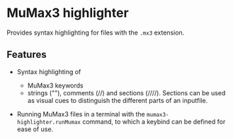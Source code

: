 # MuMax3 highlighter

Provides syntax highlighting for files with the `.mx3` extension.

## Features

- Syntax highlighting of
  - MuMax3 keywords
  - strings (""), comments (//) and sections (////). Sections can be used as visual cues to distinguish the different parts of an inputfile.

- Running MuMax3 files in a terminal with the `mumax3-highlighter.runMumax` command, to which a keybind can be defined for ease of use.
